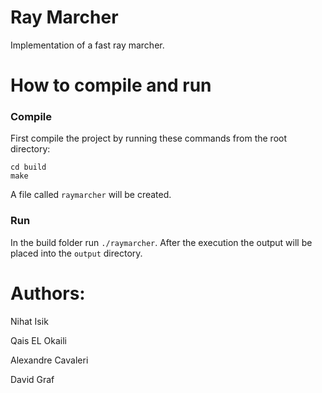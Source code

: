 # Ray Marcher
Implementation of a fast ray marcher.


# How to compile and run
### Compile
First compile the project by running these commands from the root directory:
```
cd build
make
```

A file called `raymarcher` will be created.

### Run
In the build folder run `./raymarcher`.
After the execution the output will be placed into the `output` directory.

# Authors:
Nihat Isik

Qais EL Okaili

Alexandre Cavaleri

David Graf